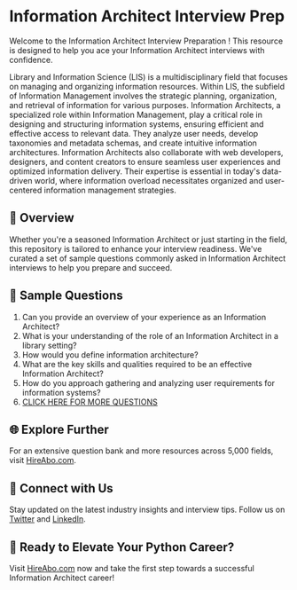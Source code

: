 # Information Architect Interview Prep

Welcome to the Information Architect Interview Preparation ! This resource is designed to help you ace your Information Architect interviews with confidence.

Library and Information Science (LIS) is a multidisciplinary field that focuses on managing and organizing information resources. Within LIS, the subfield of Information Management involves the strategic planning, organization, and retrieval of information for various purposes. Information Architects, a specialized role within Information Management, play a critical role in designing and structuring information systems, ensuring efficient and effective access to relevant data. They analyze user needs, develop taxonomies and metadata schemas, and create intuitive information architectures. Information Architects also collaborate with web developers, designers, and content creators to ensure seamless user experiences and optimized information delivery. Their expertise is essential in today's data-driven world, where information overload necessitates organized and user-centered information management strategies.

## 🚀 Overview

Whether you're a seasoned Information Architect or just starting in the field, this repository is tailored to enhance your interview readiness. We've curated a set of sample questions commonly asked in Information Architect interviews to help you prepare and succeed.

## 📝 Sample Questions

1. Can you provide an overview of your experience as an Information Architect?
2. What is your understanding of the role of an Information Architect in a library setting?
3. How would you define information architecture?
4. What are the key skills and qualities required to be an effective Information Architect?
5. How do you approach gathering and analyzing user requirements for information systems?
6. [CLICK HERE FOR MORE QUESTIONS](https://hireabo.com/job/18_1_10/Information%20Architect)

## 🌐 Explore Further

For an extensive question bank and more resources across 5,000 fields, visit [HireAbo.com](https://www.hireabo.com).

## 📱 Connect with Us

Stay updated on the latest industry insights and interview tips. Follow us on [Twitter](https://twitter.com/hireabo) and [LinkedIn](https://www.linkedin.com/in/hire-abo-3609972a8/).

## 🚀 Ready to Elevate Your Python Career?

Visit [HireAbo.com](https://www.hireabo.com) now and take the first step towards a successful Information Architect career!